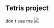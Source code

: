 ## Tetris project

don't sue me ![ ](https://www.google.com/url?sa=i&url=https%3A%2F%2Ftenor.com%2Fsearch%2Fspongebob-sad-gifs&psig=AOvVaw1PHjv8TYPMR_Rf89591uPb&ust=1682159505035000&source=images&cd=vfe&ved=0CA4QjRxqFwoTCIi9x9Diuv4CFQAAAAAdAAAAABAD)

